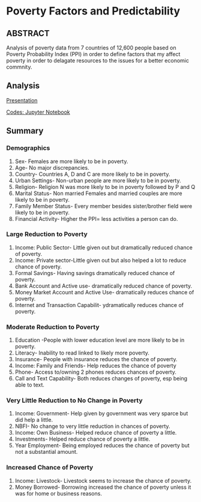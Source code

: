 # Poverty Factors and Predictability

## ABSTRACT

Analysis of poverty data from 7 countries of 12,600 people based on Poverty Probability Index (PPI) in order to define factors that my affect poverty in order to delagate resources to the issues for a better economic commnity. 

## Analysis 

<a href="https://github.com/Kishp92/Poverty-Factors-and-Predictability/blob/d7162b3863f7e0178107ca4f246a81e5bb0cb7ee/Poverty%20Analysis%20MASTER%20PDF.pdf">Presentation</a>

<a href="https://github.com/Kishp92/Poverty-Factors-and-Predictability/blob/d7162b3863f7e0178107ca4f246a81e5bb0cb7ee/Poverty%20Master.ipynb">Codes: Jupyter Notebook</a>

## Summary

### Demographics 

1. Sex- Females are more likely to be in poverty.
2. Age- No major discrepancies.
3. Country- Countries A, D and C are more likely to be in poverty.
4. Urban Settings- Non-urban people are more likely to be in poverty.
5. Religion- Religion N was more likely to be in poverty followed by P and Q
6. Marital Status- Non married Females and married couples are more likely to be in poverty.
7. Family Member Status- Every member besides sister/brother field were likely to be in poverty.
8. Financial Activity- Higher the PPI= less activities a person can do.

### Large Reduction to Poverty

1. Income: Public Sector- Little given out but dramatically reduced chance of poverty.
2. Income: Private sector-Little given out but also helped a lot to reduce chance of poverty.
3. Formal Savings- Having savings dramatically reduced chance of poverty.
4. Bank Account and Active use- dramatically reduced chance of poverty.
5. Money Market Account and Active Use- dramatically reduces chance of poverty.
6. Internet and Transaction Capabilit- ydramatically reduces chance of poverty.

### Moderate Reduction to Poverty

1. Education -People with lower education level are more likely to be in poverty.
2. Literacy- Inability to read linked to likely more poverty.
3. Insurance- People with insurance reduces the chance of poverty.
4. Income: Family and Friends- Help reduces the chance of poverty
5. Phone- Access to/owning 2 phones reduces chances of poverty.
6. Call and Text Capability- Both reduces changes of poverty, esp being able to text.

### Very Little Reduction to No Change in Poverty

1. Income: Government- Help given by government was very sparce but did help a little.
2. NBFI- No change to very little reduction in chances of poverty.
3. Income: Own Business- Helped reduce chance of poverty a little.
4. Investments- Helped reduce chance of poverty a little.
5. Year Employment- Being employed reduces the chance of poverty but not a substantial amount.

### Increased Chance of Poverty

1. Income: Livestock- Livestock seems to increase the chance of poverty.
2. Money Borrowed- Borrowing increased the chance of poverty unless it was for home or
business reasons.


